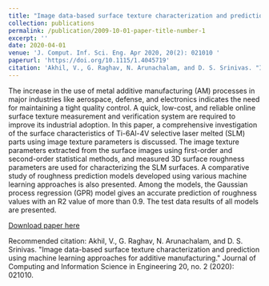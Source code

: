 ```yaml
---
title: "Image data-based surface texture characterization and prediction using machine learning approaches for additive manufacturing"
collection: publications
permalink: /publication/2009-10-01-paper-title-number-1
excerpt: ''
date: 2020-04-01
venue: 'J. Comput. Inf. Sci. Eng. Apr 2020, 20(2): 021010 '
paperurl: 'https://doi.org/10.1115/1.4045719'
citation: 'Akhil, V., G. Raghav, N. Arunachalam, and D. S. Srinivas. "Image data-based surface texture characterization and prediction using machine learning approaches for additive manufacturing." Journal of Computing and Information Science in Engineering 20, no. 2 (2020): 021010.'
---
```

The increase in the use of metal additive manufacturing (AM) processes in major industries like aerospace, defense, and electronics indicates the need for maintaining a tight quality control. A quick, low-cost, and reliable online surface texture measurement and verification system are required to improve its industrial adoption. In this paper, a comprehensive investigation of the surface characteristics of Ti-6Al-4V selective laser melted (SLM) parts using image texture parameters is discussed. The image texture parameters extracted from the surface images using first-order and second-order statistical methods, and measured 3D surface roughness parameters are used for characterizing the SLM surfaces. A comparative study of roughness prediction models developed using various machine learning approaches is also presented. Among the models, the Gaussian process regression (GPR) model gives an accurate prediction of roughness values with an R2 value of more than 0.9. The test data results of all models are presented.

[Download paper here](https://doi.org/10.1115/1.4045719)

Recommended citation: Akhil, V., G. Raghav, N. Arunachalam, and D. S. Srinivas. "Image data-based surface texture characterization and prediction using machine learning approaches for additive manufacturing." Journal of Computing and Information Science in Engineering 20, no. 2 (2020): 021010.
